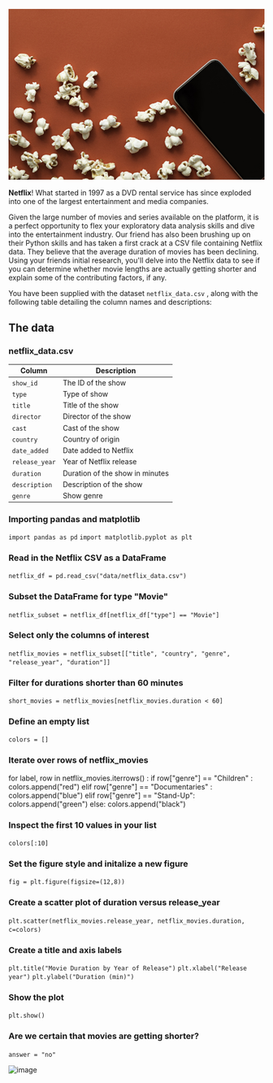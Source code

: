 ![Movie popcorn on red background](redpopcorn.jpg)

**Netflix**! What started in 1997 as a DVD rental service has since exploded into one of the largest entertainment and media companies.

Given the large number of movies and series available on the platform, it is a perfect opportunity to flex your exploratory data analysis skills and dive into the entertainment industry. Our friend has also been brushing up on their Python skills and has taken a first crack at a CSV file containing Netflix data. They believe that the average duration of movies has been declining. Using your friends initial research, you'll delve into the Netflix data to see if you can determine whether movie lengths are actually getting shorter and explain some of the contributing factors, if any.

You have been supplied with the dataset `netflix_data.csv` , along with the following table detailing the column names and descriptions:

## The data
### **netflix_data.csv**
| Column | Description |
|--------|-------------|
| `show_id` | The ID of the show |
| `type` | Type of show |
| `title` | Title of the show |
| `director` | Director of the show |
| `cast` | Cast of the show |
| `country` | Country of origin |
| `date_added` | Date added to Netflix |
| `release_year` | Year of Netflix release |
| `duration` | Duration of the show in minutes |
| `description` | Description of the show |
| `genre` | Show genre |

### Importing pandas and matplotlib
`import pandas as pd`
`import matplotlib.pyplot as plt`

### Read in the Netflix CSV as a DataFrame
`netflix_df = pd.read_csv("data/netflix_data.csv")`

### Subset the DataFrame for type "Movie"
`netflix_subset = netflix_df[netflix_df["type"] == "Movie"]`

### Select only the columns of interest
`netflix_movies = netflix_subset[["title", "country", "genre", "release_year", "duration"]]`

### Filter for durations shorter than 60 minutes
`short_movies = netflix_movies[netflix_movies.duration < 60]`

### Define an empty list
`colors = []`

### Iterate over rows of netflix_movies
for label, row in netflix_movies.iterrows() :
    if row["genre"] == "Children" :
        colors.append("red")
    elif row["genre"] == "Documentaries" :
        colors.append("blue")
    elif row["genre"] == "Stand-Up":
        colors.append("green")
    else:
        colors.append("black")
        
### Inspect the first 10 values in your list        
`colors[:10]`

### Set the figure style and initalize a new figure
`fig = plt.figure(figsize=(12,8))`

### Create a scatter plot of duration versus release_year
`plt.scatter(netflix_movies.release_year, netflix_movies.duration, c=colors)`

### Create a title and axis labels
`plt.title("Movie Duration by Year of Release")`
`plt.xlabel("Release year")`
`plt.ylabel("Duration (min)")`

### Show the plot
`plt.show()`

### Are we certain that movies are getting shorter?
`answer = "no"`

![image](https://github.com/slimanesedrati/Investigating-Netflix-Movies/assets/80587317/2a781250-578f-4ae7-b887-deb1d051fb1a)
